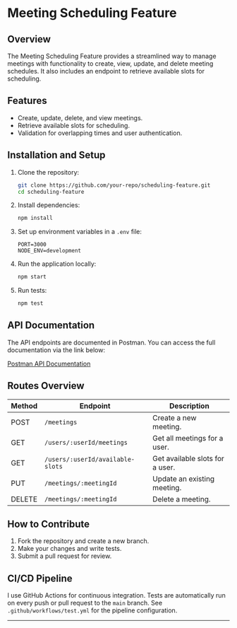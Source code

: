 
# Meeting Scheduling Feature

## Overview
The Meeting Scheduling Feature provides a streamlined way to manage meetings with functionality to create, view, update, and delete meeting schedules. It also includes an endpoint to retrieve available slots for scheduling.

## Features
- Create, update, delete, and view meetings.
- Retrieve available slots for scheduling.
- Validation for overlapping times and user authentication.

## Installation and Setup

1. Clone the repository:
   ```bash
   git clone https://github.com/your-repo/scheduling-feature.git
   cd scheduling-feature
   ```

2. Install dependencies:
   ```bash
   npm install
   ```

3. Set up environment variables in a `.env` file:
   ```env
   PORT=3000
   NODE_ENV=development
   ```

4. Run the application locally:
   ```bash
   npm start
   ```

5. Run tests:
   ```bash
   npm test
   ```

## API Documentation
The API endpoints are documented in Postman. You can access the full documentation via the link below:

[Postman API Documentation](https://esoko-877757.postman.co/workspace/4f3ed6d9-c436-4b2c-a5b4-9b84dea5e39b/documentation/28881953-399f7c28-567a-41ff-afd9-b5505ef59b76)

## Routes Overview

| Method | Endpoint                          | Description                       |
|--------|-----------------------------------|-----------------------------------|
| POST   | `/meetings`                       | Create a new meeting.            |
| GET    | `/users/:userId/meetings`         | Get all meetings for a user.     |
| GET    | `/users/:userId/available-slots`  | Get available slots for a user.  |
| PUT    | `/meetings/:meetingId`            | Update an existing meeting.      |
| DELETE | `/meetings/:meetingId`            | Delete a meeting.                |

## How to Contribute
1. Fork the repository and create a new branch.
2. Make your changes and write tests.
3. Submit a pull request for review.

## CI/CD Pipeline
 I use GitHub Actions for continuous integration. Tests are automatically run on every push or pull request to the `main` branch. See `.github/workflows/test.yml` for the pipeline configuration.

---

